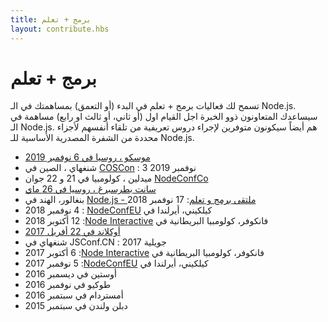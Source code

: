 ```yaml
---
title: برمج + تعلم
layout: contribute.hbs
---
```


# برمج + تعلم

تسمح لك فعاليات برمج + تعلم في البدء (أو التعمق) بمساهمتك في الـ Node.js. سيساعدك المتعاونون ذوو الخبرة اجل القيام اول (أو ثاني، أو ثالث او رابع) مساهمة في الـ Node.js. هم أيضاً سيكونون متوفرين لإجراء دروس تعريفية من تلقاء أنفسهم لأجزاء محددة من الشفرة المصدرية الأساسية للـ Node.js.

* [موسكو ، روسيا في 6 نوفمبر 2019](https://medium.com/piterjs/announcement-node-js-code-learn-in-moscow-fd997241c77)
* شنغهاي ، الصين في [COSCon](https://bagevent.com/event/5744455) : 3 نوفمبر 2019
* ميدلين ، كولومبيا في 21 و 22 جوان [NodeConfCo](https://colombia.nodeconf.com/)
* [سانت بطرسبرغ ، روسيا في 26 ماي](https://medium.com/piterjs/code-learn-ce20d330530f)
* بنغالور، الهند في [Node.js - ملتقى برمج و تعلم](https://www.meetup.com/Polyglot-Languages-Runtimes-Java-JVM-nodejs-Swift/events/256057028/): 17 نوفمبر 2018
* كيلكيني، أيرلندا في [<span dir="rtl">NodeConfEU</span>](https://www.nodeconf.eu/) : 4 نوفمبر 2018
* فانكوفر، كولومبيا البريطانية في [<span dir="rtl">Node Interactive</span>](https://events.linuxfoundation.org/events/node-js-interactive-2018/): 12 أكتوبر 2018
* [أوكلاند في 22 أفريل 2017](https://medium.com/the-node-js-collection/code-learn-learn-how-to-contribute-to-node-js-core-8a2dbdf9be45)
* شنغهاي في JSConf.CN : جويلية 2017
* فانكوفر، كولومبيا البريطانية في [<span dir="rtl">Node Interactive</span>](http://events.linuxfoundation.org/events/node-interactive): 6 أكتوبر 2017
* كيلكيني، أيرلندا في [<span dir="rtl">NodeConfEU</span>](https://www.nodeconf.eu/): 5 نوفمبر 2017
* أوستين في ديسمبر 2016
* طوكيو في نوفمبر 2016
* أمستردام في سبتمبر 2016
* دبلن ولندن في سبتمبر 2015
